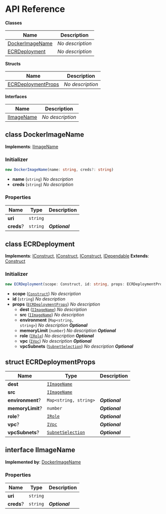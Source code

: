 # API Reference

**Classes**

Name|Description
----|-----------
[DockerImageName](#ecr-deployment-dockerimagename)|*No description*
[ECRDeployment](#ecr-deployment-ecrdeployment)|*No description*


**Structs**

Name|Description
----|-----------
[ECRDeploymentProps](#ecr-deployment-ecrdeploymentprops)|*No description*


**Interfaces**

Name|Description
----|-----------
[IImageName](#ecr-deployment-iimagename)|*No description*



## class DockerImageName  <a id="ecr-deployment-dockerimagename"></a>



__Implements__: [IImageName](#ecr-deployment-iimagename)

### Initializer




```ts
new DockerImageName(name: string, creds?: string)
```

* **name** (<code>string</code>)  *No description*
* **creds** (<code>string</code>)  *No description*



### Properties


Name | Type | Description 
-----|------|-------------
**uri** | <code>string</code> | <span></span>
**creds**? | <code>string</code> | __*Optional*__



## class ECRDeployment  <a id="ecr-deployment-ecrdeployment"></a>



__Implements__: [IConstruct](#constructs-iconstruct), [IConstruct](#aws-cdk-core-iconstruct), [IConstruct](#constructs-iconstruct), [IDependable](#aws-cdk-core-idependable)
__Extends__: [Construct](#aws-cdk-core-construct)

### Initializer




```ts
new ECRDeployment(scope: Construct, id: string, props: ECRDeploymentProps)
```

* **scope** (<code>[Construct](#constructs-construct)</code>)  *No description*
* **id** (<code>string</code>)  *No description*
* **props** (<code>[ECRDeploymentProps](#ecr-deployment-ecrdeploymentprops)</code>)  *No description*
  * **dest** (<code>[IImageName](#ecr-deployment-iimagename)</code>)  *No description* 
  * **src** (<code>[IImageName](#ecr-deployment-iimagename)</code>)  *No description* 
  * **environment** (<code>Map<string, string></code>)  *No description* __*Optional*__
  * **memoryLimit** (<code>number</code>)  *No description* __*Optional*__
  * **role** (<code>[IRole](#aws-cdk-aws-iam-irole)</code>)  *No description* __*Optional*__
  * **vpc** (<code>[IVpc](#aws-cdk-aws-ec2-ivpc)</code>)  *No description* __*Optional*__
  * **vpcSubnets** (<code>[SubnetSelection](#aws-cdk-aws-ec2-subnetselection)</code>)  *No description* __*Optional*__




## struct ECRDeploymentProps  <a id="ecr-deployment-ecrdeploymentprops"></a>






Name | Type | Description 
-----|------|-------------
**dest** | <code>[IImageName](#ecr-deployment-iimagename)</code> | <span></span>
**src** | <code>[IImageName](#ecr-deployment-iimagename)</code> | <span></span>
**environment**? | <code>Map<string, string></code> | __*Optional*__
**memoryLimit**? | <code>number</code> | __*Optional*__
**role**? | <code>[IRole](#aws-cdk-aws-iam-irole)</code> | __*Optional*__
**vpc**? | <code>[IVpc](#aws-cdk-aws-ec2-ivpc)</code> | __*Optional*__
**vpcSubnets**? | <code>[SubnetSelection](#aws-cdk-aws-ec2-subnetselection)</code> | __*Optional*__



## interface IImageName  <a id="ecr-deployment-iimagename"></a>

__Implemented by__: [DockerImageName](#ecr-deployment-dockerimagename)



### Properties


Name | Type | Description 
-----|------|-------------
**uri** | <code>string</code> | <span></span>
**creds**? | <code>string</code> | __*Optional*__



